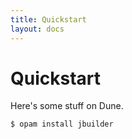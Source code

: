 ```yaml
---
title: Quickstart
layout: docs
---
```

# Quickstart

Here's some stuff on Dune.

``` bash
$ opam install jbuilder
```
